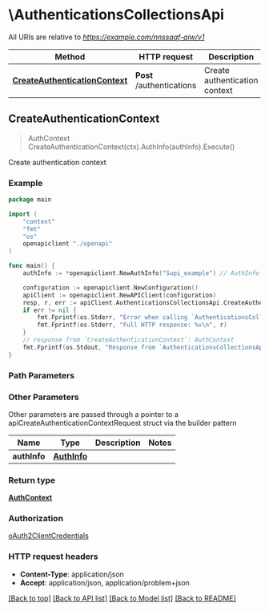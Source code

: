 # \AuthenticationsCollectionsApi

All URIs are relative to *https://example.com/nnssaaf-aiw/v1*

Method | HTTP request | Description
------------- | ------------- | -------------
[**CreateAuthenticationContext**](AuthenticationsCollectionsApi.md#CreateAuthenticationContext) | **Post** /authentications | Create authentication context



## CreateAuthenticationContext

> AuthContext CreateAuthenticationContext(ctx).AuthInfo(authInfo).Execute()

Create authentication context

### Example

```go
package main

import (
    "context"
    "fmt"
    "os"
    openapiclient "./openapi"
)

func main() {
    authInfo := *openapiclient.NewAuthInfo("Supi_example") // AuthInfo | 

    configuration := openapiclient.NewConfiguration()
    apiClient := openapiclient.NewAPIClient(configuration)
    resp, r, err := apiClient.AuthenticationsCollectionsApi.CreateAuthenticationContext(context.Background()).AuthInfo(authInfo).Execute()
    if err != nil {
        fmt.Fprintf(os.Stderr, "Error when calling `AuthenticationsCollectionsApi.CreateAuthenticationContext``: %v\n", err)
        fmt.Fprintf(os.Stderr, "Full HTTP response: %v\n", r)
    }
    // response from `CreateAuthenticationContext`: AuthContext
    fmt.Fprintf(os.Stdout, "Response from `AuthenticationsCollectionsApi.CreateAuthenticationContext`: %v\n", resp)
}
```

### Path Parameters



### Other Parameters

Other parameters are passed through a pointer to a apiCreateAuthenticationContextRequest struct via the builder pattern


Name | Type | Description  | Notes
------------- | ------------- | ------------- | -------------
 **authInfo** | [**AuthInfo**](AuthInfo.md) |  | 

### Return type

[**AuthContext**](AuthContext.md)

### Authorization

[oAuth2ClientCredentials](../README.md#oAuth2ClientCredentials)

### HTTP request headers

- **Content-Type**: application/json
- **Accept**: application/json, application/problem+json

[[Back to top]](#) [[Back to API list]](../README.md#documentation-for-api-endpoints)
[[Back to Model list]](../README.md#documentation-for-models)
[[Back to README]](../README.md)

